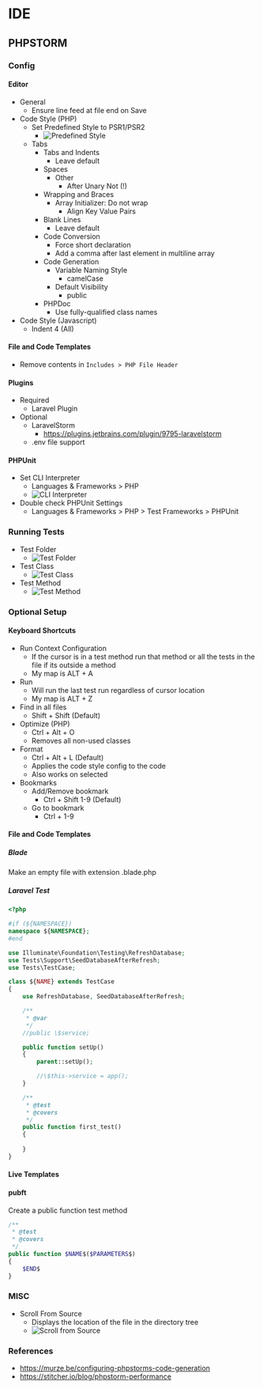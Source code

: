 # IDE

## PHPSTORM

### Config

#### Editor
* General
   * Ensure line feed at file end on Save
* Code Style (PHP)
   * Set Predefined Style to PSR1/PSR2
      * ![Predefined Style](https://github.com/cca-bheath/code-style/blob/master/img/predefined-style.png)
   * Tabs
      * Tabs and Indents
        * Leave default
      * Spaces
        * Other
           * After Unary Not (!)
      * Wrapping and Braces
        * Array Initializer: Do not wrap
           * Align Key Value Pairs
     * Blank Lines
       * Leave default
     * Code Conversion
       * Force short declaration
       * Add a comma after last element in multiline array
     * Code Generation
       * Variable Naming Style
         * camelCase
       * Default Visibility
         * public
     * PHPDoc
        * Use fully-qualified class names
* Code Style (Javascript)
   * Indent 4 (All)

#### File and Code Templates
* Remove contents in `Includes > PHP File Header`

#### Plugins
* Required
  * Laravel Plugin
* Optional
  * LaravelStorm
    * https://plugins.jetbrains.com/plugin/9795-laravelstorm
  * .env file support

#### PHPUnit
* Set CLI Interpreter
   * Languages & Frameworks > PHP
   * ![CLI Interpreter](https://github.com/cca-bheath/code-style/blob/master/img/cli-interpreter.png)
* Double check PHPUnit Settings
   * Languages & Frameworks > PHP > Test Frameworks > PHPUnit


### Running Tests
* Test Folder
    * ![Test Folder](https://github.com/cca-bheath/code-style/blob/master/img/test-folder.png)
* Test Class
    * ![Test Class](https://github.com/cca-bheath/code-style/blob/master/img/test-class.png)
* Test Method
    * ![Test Method](https://github.com/cca-bheath/code-style/blob/master/img/test-method.png)

### Optional Setup

#### Keyboard Shortcuts
* Run Context Configuration
  * If the cursor is in a test method run that method or all the tests in the file if its outside a method
  * My map is ALT + A
* Run
  * Will run the last test run regardless of cursor location
  * My map is ALT + Z
* Find in all files
  * Shift + Shift (Default)
* Optimize (PHP)
  * Ctrl + Alt + O
  * Removes all non-used classes
* Format
  * Ctrl + Alt + L (Default)
  * Applies the code style config to the code
  * Also works on selected
* Bookmarks
  * Add/Remove bookmark
     * Ctrl + Shift 1-9 (Default) 
  * Go to bookmark
     * Ctrl + 1-9
#### File and Code Templates

##### Blade
Make an empty file with extension .blade.php

##### Laravel Test

```php
<?php

#if (${NAMESPACE})
namespace ${NAMESPACE};
#end

use Illuminate\Foundation\Testing\RefreshDatabase;
use Tests\Support\SeedDatabaseAfterRefresh;
use Tests\TestCase;

class ${NAME} extends TestCase
{
    use RefreshDatabase, SeedDatabaseAfterRefresh;

    /**
     * @var
     */
    //public \$service;

    public function setUp()
    {
        parent::setUp();

        //\$this->service = app();
    }

    /**
     * @test
     * @covers 
     */
    public function first_test()
    {
        
    }
}
```

#### Live Templates

#### pubft
Create a public function test method

```php
/** 
 * @test
 * @covers 
 */
public function $NAME$($PARAMETERS$)
{
    $END$
}

```

### MISC
* Scroll From Source
   * Displays the location of the file in the directory tree
   * ![Scroll from Source](https://github.com/cca-bheath/code-style/blob/master/img/scroll-from-source.png)

### References

* https://murze.be/configuring-phpstorms-code-generation
* https://stitcher.io/blog/phpstorm-performance
